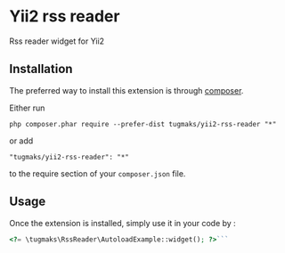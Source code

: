 Yii2 rss reader
===============
Rss reader widget for Yii2

Installation
------------

The preferred way to install this extension is through [composer](http://getcomposer.org/download/).

Either run

```
php composer.phar require --prefer-dist tugmaks/yii2-rss-reader "*"
```

or add

```
"tugmaks/yii2-rss-reader": "*"
```

to the require section of your `composer.json` file.


Usage
-----

Once the extension is installed, simply use it in your code by  :

```php
<?= \tugmaks\RssReader\AutoloadExample::widget(); ?>```